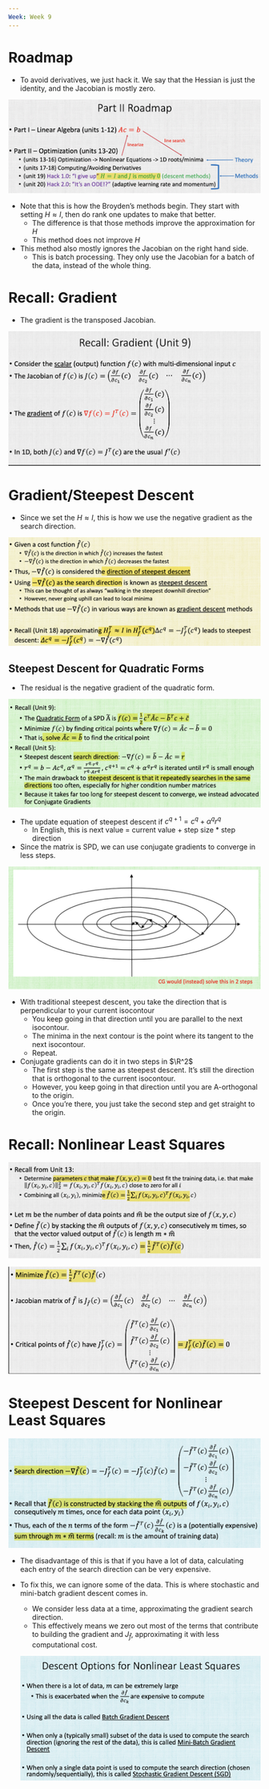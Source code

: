 ```yaml
---
Week: Week 9
---
```

# Roadmap

- To avoid derivatives, we just hack it. We say that the Hessian is just the identity, and the Jacobian is mostly zero.

![Untitled 58.png](../../attachments/Untitled%2058.png)

- Note that this is how the Broyden’s methods begin. They start with setting $H \approx I$﻿, then do rank one updates to make that better.
    - The difference is that those methods improve the approximation for $H$﻿
    - This method does not improve $H$﻿
- This method also mostly ignores the Jacobian on the right hand side.
    - This is batch processing. They only use the Jacobian for a batch of the data, instead of the whole thing.

# Recall: Gradient

- The gradient is the transposed Jacobian.

![Untitled 1 25.png](../../attachments/Untitled%201%2025.png)

# Gradient/Steepest Descent

- Since we set the $H \approx I$﻿, this is how we use the negative gradient as the search direction.

![Untitled 2 25.png](../../attachments/Untitled%202%2025.png)

## Steepest Descent for Quadratic Forms

- The residual is the negative gradient of the quadratic form.

![Untitled 3 25.png](../../attachments/Untitled%203%2025.png)

- The update equation of steepest descent if $c^{q+1} = c^q + \alpha^q r^q$﻿
    - In English, this is next value = current value + step size * step direction
- Since the matrix is SPD, we can use conjugate gradients to converge in less steps.

![Untitled 4 24.png](../../attachments/Untitled%204%2024.png)

- With traditional steepest descent, you take the direction that is perpendicular to your current isocontour
    - You keep going in that direction until you are parallel to the next isocontour.
    - The minima in the next contour is the point where its tangent to the next isocontour.
    - Repeat.
- Conjugate gradients can do it in two steps in $\R^2$﻿
    - The first step is the same as steepest descent. It’s still the direction that is orthogonal to the current isocontour.
    - However, you keep going in that direction until you are A-orthogonal to the origin.
    - Once you’re there, you just take the second step and get straight to the origin.

# Recall: Nonlinear Least Squares

![Untitled 5 24.png](../../attachments/Untitled%205%2024.png)

![Untitled 6 23.png](../../attachments/Untitled%206%2023.png)

# Steepest Descent for Nonlinear Least Squares

![Untitled 7 23.png](../../attachments/Untitled%207%2023.png)

- The disadvantage of this is that if you have a lot of data, calculating each entry of the search direction can be very expensive.
- To fix this, we can ignore some of the data. This is where stochastic and mini-batch gradient descent comes in.
    
    - We consider less data at a time, approximating the gradient search direction.
    - This effectively means we zero out most of the terms that contribute to building the gradient and $J_{\hat{f}}$﻿, approximating it with less computational cost.
    
    ![Untitled 8 23.png](../../attachments/Untitled%208%2023.png)
